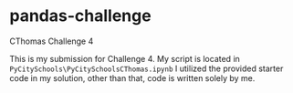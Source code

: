 # pandas-challenge
CThomas Challenge 4

This is my submission for Challenge 4. My script is located in `PyCitySchools\PyCitySchoolsCThomas.ipynb`
I utilized the provided starter code in my solution, other than that, code is written solely by me.